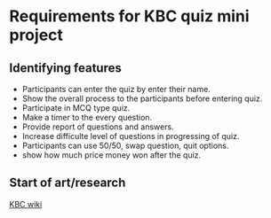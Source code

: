 # Requirements for KBC quiz mini project
## Identifying features
- Participants can enter the quiz by enter their name.
- Show the overall process to the participants before entering quiz.
- Participate in MCQ type quiz.
- Make a timer to the every question.
- Provide report of questions and answers.
- Increase difficulte level of questions in progressing of quiz.
- Participants can use 50/50, swap question, quit options.
- show how much price money won after the quiz.
## Start of art/research
[KBC wiki](https://en.wikipedia.org/wiki/Kaun_Banega_Crorepati)
